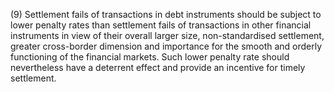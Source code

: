 (9) Settlement fails of transactions in debt instruments should be subject to lower penalty rates than settlement fails of transactions in other financial instruments in view of their overall larger size, non-standardised settlement, greater cross-border dimension and importance for the smooth and orderly functioning of the financial markets. Such lower penalty rate should nevertheless have a deterrent effect and provide an incentive for timely settlement.